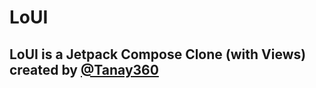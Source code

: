 # LoUI

## LoUI is a Jetpack Compose Clone (with Views) created by [@Tanay360](https://github.com/Tanay360)